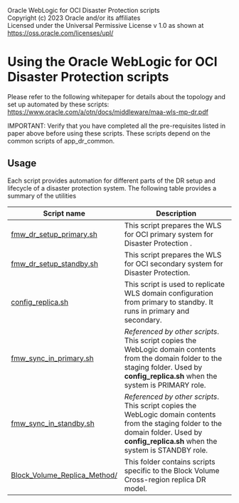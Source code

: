 Oracle WebLogic for OCI Disaster Protection scripts  
Copyright (c) 2023 Oracle and/or its affiliates  
Licensed under the Universal Permissive License v 1.0 as shown at https://oss.oracle.com/licenses/upl/  
  

Using the Oracle WebLogic for OCI Disaster Protection scripts  
==============================================

Please refer to the following whitepaper for details about the topology and set up automated by these scripts:  
https://www.oracle.com/a/otn/docs/middleware/maa-wls-mp-dr.pdf

IMPORTANT: Verify that you have completed all the pre-requisites listed in paper above
 before using these scripts. These scripts depend on the common scripts of app_dr_common.


Usage 
--------------
  Each script provides automation for different parts of the DR setup and lifecycle of a disaster protection system. 
  The following table provides a summary of the utilities
  
  
  | Script name  | Description |
| ------------- | ------------- |
| [fmw_dr_setup_primary.sh](./fmw_dr_setup_primary.sh) | This script prepares the WLS for OCI primary system for Disaster Protection .|
| [fmw_dr_setup_standby.sh](./fmw_dr_setup_standby.sh) | This script prepares the WLS for OCI secondary system for Disaster Protection. |
| [config_replica.sh](./config_replica.sh) | This script is used to replicate WLS domain configuration from primary to standby. It runs in primary and secondary. |
| [fmw_sync_in_primary.sh](./fmw_sync_in_primary.sh) | _Referenced by other scripts_. This script copies the WebLogic domain contents from the domain folder to the staging folder. Used by **config_replica.sh** when the system is PRIMARY role. |
| [fmw_sync_in_standby.sh](./fmw_sync_in_standby.sh) | _Referenced by other scripts_. This script copies the WebLogic domain contents from the staging folder to the domain folder. Used by **config_replica.sh** when the system is STANDBY role. |
| [Block_Volume_Replica_Method/](./Block_Volume_Replica_Method/) | This folder contains scripts specific to the Block Volume Cross-region replica DR model. |
